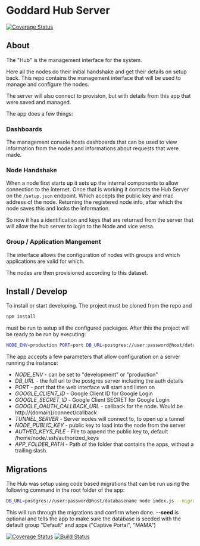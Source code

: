 # Goddard Hub Server

[![Coverage Status](https://coveralls.io/repos/praekelt/goddard-hub-server/badge.svg?branch=feature%2Fcoverage&service=github)](https://coveralls.io/github/praekelt/goddard-hub-server?branch=feature%2Fcoverage)

## About

The "Hub" is the management interface for the system.

Here all the nodes do their initial handshake and get their details on setup back. This repo contains the management interface that will be used to manage and configure the nodes.

The server will also connect to provision, but with details from this app that were saved and managed.

The app does a few things:

### Dashboards

The management console hosts dashboards that can be used to view information from the nodes and informations about requests that were made.

### Node Handshake

When a node first starts up it sets up the internal components to allow connection to the internet. Once that is working it contacts the Hub Server on the ``/setup.json`` endpoint. Which accepts the public key and mac address of the node. Returning the registered node info, after which the node saves this and locks the information.

So now it has a identification and keys that are returned from the server that will allow the hub server to login to the Node and vice versa.

### Group / Application Mangement

The interface allows the configuration of nodes with groups and which applications are valid for which.

The nodes are then provisioned according to this dataset.

###

## Install / Develop

To install or start developing. The project must be cloned from the repo and

````bash
npm install
````

must be run to setup all the configured packages. After this the project will be ready to be run by executing:

````bash
NODE_ENV=production PORT=port DB_URL=postgres://user:password@host/databasename node index.js
````

The app accepts a few parameters that allow configuration on a server running the instance:

* *NODE_ENV* - can be set to "development" or "production"
* *DB_URL* - the full url to the postgres server including the auth details
* *PORT* - port that the web interface will start and listen on
* *GOOGLE_CLIENT_ID* - Google Client ID for Google Login
* *GOOGLE_SECRET_ID* - Google Client SECRET for Google Login
* *GOOGLE_OAUTH_CALLBACK_URL* - callback for the node. Would be http://{domain}/connect/callback
* *TUNNEL_SERVER* - Server nodes will connect to, to open up a tunnel
* *NODE_PUBLIC_KEY* - public key to load into the node from the server
* *AUTHED_KEYS_FILE* - File to append the public key to, default /home/node/.ssh/authorized_keys
* *APP_FOLDER_PATH* - Path of the folder that contains the apps, without a trailing slash.


## Migrations

The Hub was setup using code based migrations that can be run using the following command in the root folder of the app:

````bash
DB_URL=postgres://user:password@host/databasename node index.js --migrations [--seed]
````

This will run through the migrations and confirm when done. **--seed** is optional and tells the app to make sure the database is seeded with the default group "Default" and apps ("Captive Portal", "MAMA")


[![Coverage Status](https://coveralls.io/repos/github/praekelt/goddard-hub-server/badge.svg?branch=develop)](https://coveralls.io/github/praekelt/goddard-hub-server?branch=develop)
[![Build Status](https://travis-ci.org/praekelt/goddard-hub-server.svg)](https://github.com/praekelt/goddard-hub-server)
